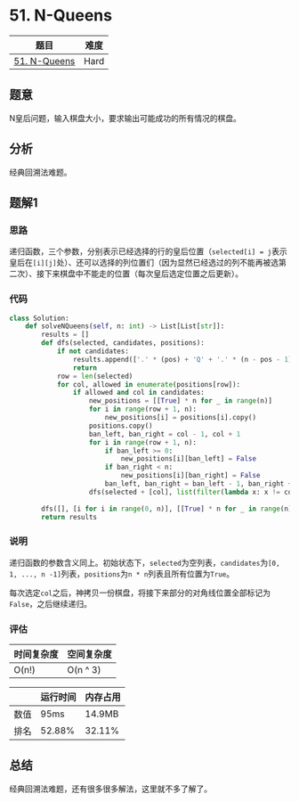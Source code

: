 # 51. N-Queens

| 题目 | 难度 |
| ---- | ---- |
| [51. N-Queens](https://leetcode.com/problems/n-queens/) | Hard |

## 题意

N皇后问题，输入棋盘大小，要求输出可能成功的所有情况的棋盘。

## 分析

经典回溯法难题。

## 题解1

### 思路

递归函数，三个参数，分别表示已经选择的行的皇后位置（`selected[i] = j`表示皇后在`[i][j]`处）、还可以选择的列位置们（因为显然已经选过的列不能再被选第二次）、接下来棋盘中不能走的位置（每次皇后选定位置之后更新）。

### 代码

```python
class Solution:
    def solveNQueens(self, n: int) -> List[List[str]]:
        results = []
        def dfs(selected, candidates, positions):
            if not candidates:
                results.append(['.' * (pos) + 'Q' + '.' * (n - pos - 1) for pos in selected])
                return
            row = len(selected)
            for col, allowed in enumerate(positions[row]):
                if allowed and col in candidates:
                    new_positions = [[True] * n for _ in range(n)]
                    for i in range(row + 1, n):
                        new_positions[i] = positions[i].copy()
                    positions.copy()
                    ban_left, ban_right = col - 1, col + 1
                    for i in range(row + 1, n):
                        if ban_left >= 0:
                            new_positions[i][ban_left] = False
                        if ban_right < n:
                            new_positions[i][ban_right] = False
                        ban_left, ban_right = ban_left - 1, ban_right + 1
                    dfs(selected + [col], list(filter(lambda x: x != col, candidates)), new_positions)
                
        dfs([], [i for i in range(0, n)], [[True] * n for _ in range(n)])
        return results
```

### 说明

递归函数的参数含义同上。初始状态下，`selected`为空列表，`candidates`为`[0, 1, ..., n -1]`列表，`positions`为`n * n`列表且所有位置为`True`。

每次选定`col`之后，神拷贝一份棋盘，将接下来部分的对角线位置全部标记为`False`，之后继续递归。

### 评估

| 时间复杂度 | 空间复杂度 |
| ---- | ---- |
| O(n!) | O(n ^ 3) |

| | 运行时间 | 内存占用 |
| ---- | ---- | ---- |
| 数值 | 95ms | 14.9MB |
| 排名 | 52.88% | 32.11% |

## 总结

经典回溯法难题，还有很多很多解法，这里就不多了解了。
